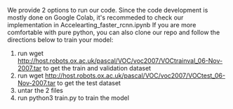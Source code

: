 We provide 2 options to run our code.
Since the code development is mostly done on Google Colab, it's recommeded to check our implementation in Accelearting_faster_rcnn.ipynb
If you are more comfortable with pure python, you can also clone our repo and follow the directions below to train your model:
1. run wget http://host.robots.ox.ac.uk/pascal/VOC/voc2007/VOCtrainval_06-Nov-2007.tar to get the train and validation dataset
2. run wget http://host.robots.ox.ac.uk/pascal/VOC/voc2007/VOCtest_06-Nov-2007.tar to get the test dataset
3. untar the 2 files
4. run python3 train.py to train the model

